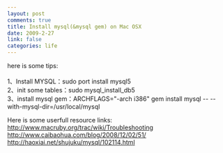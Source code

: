 ```yaml
--- 
layout: post
comments: true
title: Install mysql(&mysql gem) on Mac OSX
date: 2009-2-27
link: false
categories: life
---
```

<p><span style="border-collapse: collapse; color: rgb(0, 0, 0); font-family: arial; font-size: 13px; font-style: normal; font-variant: normal; font-weight: normal; letter-spacing: normal; line-height: normal; orphans: 2; text-indent: 0px; text-transform: none; white-space: normal; widows: 2; word-spacing: 0px;" class="Apple-style-span">
<div>here is some tips:<br />
<br />
1、Install MYSQL：sudo port install mysql5</div>
<div>2、init some tables：sudo mysql_install_db5</div>
<div>3、install mysql gem：ARCHFLAGS=&quot;-arch i386&quot; gem install mysql -- --with-mysql-dir=/usr/local/<wbr></wbr>mysql</div>
</span></p>
<p>Here is some userfull resource links:<br />
<a href="http://www.macruby.org/trac/wiki/Troubleshooting">http://www.macruby.org/trac/wiki/Troubleshooting</a><br />
<a href="http://www.caibaohua.com/blog/2008/12/02/51/">http://www.caibaohua.com/blog/2008/12/02/51/</a><br />
<a href="http://haoxiai.net/shujuku/mysql/102114.html">http://haoxiai.net/shujuku/mysql/102114.html</a></p>
